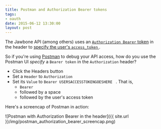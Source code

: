 ```yaml
---
title: Postman and Authorization Bearer tokens
tags:
- oauth
date: 2015-06-12 13:30:00
layout: post
---
```


The Jawbone API (among others) uses an [`Authorization Bearer` token](https://developers.google.com/gmail/markup/actions/verifying-bearer-tokens) in the header to [specify the user's `access_token` ](https://jawbone.com/up/developer/authentication).  

So if you're using [Postman](https://www.getpostman.com/) to debug your API access, how do you use the Postman UI *specify* a `Bearer token` in the `Authorization` header?

* Click the Headers button
* Set a `Header` to `Authorization`
* Set its `Value` to `Bearer USERSACCESSTOKENGOESHERE ` .  That is,
    * `Bearer`
    * followed by a space
    * followed by the user's access token

Here's a screencap of Postman in action:

![Postman with Authorization Bearer in the header]({{ site.url }}/img/postman_authorization_bearer_screencap.png)

